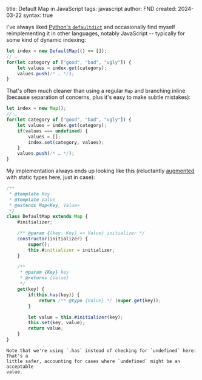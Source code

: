 title: Default Map in JavaScript
tags: javascript
author: FND
created: 2024-03-22
syntax: true

I've always liked
[Python's `defaultdict`](https://docs.python.org/3/library/collections.html#collections.defaultdict)
and occasionally find myself reimplementing it in other languages, notably
JavaScript -- typically for some kind of dynamic indexing:

```javascript
let index = new DefaultMap(() => []);
// …
for(let category of ["good", "bad", "ugly"]) {
    let values = index.get(category);
    values.push(/* … */);
}
```

That's often much cleaner than using a regular `Map` and branching inline
(because separation of concerns, plus it's easy to make subtle mistakes):

```javascript
let index = new Map();
// …
for(let category of ["good", "bad", "ugly"]) {
    let values = index.get(category);
    if(values === undefined) {
        values = [];
        index.set(category, values);
    }
    values.push(/* … */);
}
```

My implementation always ends up looking like this (reluctantly
[augmented](page://articles/typed-javascript) with static types here, just in
case):

```javascript
/**
 * @template Key
 * @template Value
 * @extends Map<Key, Value>
 */
class DefaultMap extends Map {
    #initializer;

    /** @param {(key: Key) => Value} initializer */
    constructor(initializer) {
        super();
        this.#initializer = initializer;
    }

    /**
     * @param {Key} key
     * @returns {Value}
     */
    get(key) {
        if(this.has(key)) {
            return /** @type {Value} */ (super.get(key));
        }

        let value = this.#initializer(key);
        this.set(key, value);
        return value;
    }
}
```

```aside compact
Note that we're using `.has` instead of checking for `undefined` here: That's a
little safer, accounting for cases where `undefined` might be an acceptable
value.
```
